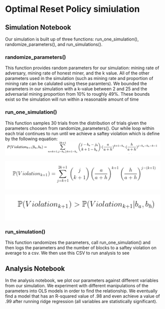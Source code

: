 # Optimal Reset Policy simiulation

## Simulation Notebook

Our simulation is built up of three functions: run_one_simulation(), randomize_parameters(), and run_simulations().

### randomize_parameters()

This function provides random parameters for our simulation: mining rate of adversary, mining rate of honest miner, and the k value. All of the other parameters used in the simulation (such as mining rate and proportion of mining rate can be calulated using these paramters). We bounded the parameters in our simulation with a k-value between 2 and 25 and the adversarial mining proportion from 10% to roughly 49%. These bounds exist so the simulation will run within a reasonable amount of time

### run_one_simulation()

This function samples 30 trials from the distribution of trials given the parameters choosen from randomize_parameters(). Our while loop within each trial continues to run until we achieve a saftey violation which is define by the following equation: ![](/formula.png "current probablility")

![](/reset_prob.png "reset probablility")

![](/full.png "full")

### run_simulation()

This function randomizes the parameters, call run_one_simulation() and then logs the parameters and the number of blocks to a saftey violation on average to a csv. We then use this CSV to run analysis to see 


## Analysis Notebook

In the analysis notebook, we plot our parameters against different variables from our simulation. We experiment with different manipulations of the parameters into OLS models in order to find the relationship. We eventually find a model that has an R-squared value of .98 and even achieve a value of .99 after running ridge regression (all variables are statistically significant).